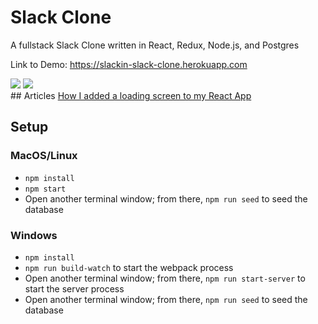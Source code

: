 # Slack Clone




A fullstack Slack Clone written in React, Redux, Node.js, and Postgres

Link to Demo:
https://slackin-slack-clone.herokuapp.com
<div>
  <img src="https://media.giphy.com/media/SrzqaMOMZdIgJ9yXWG/giphy.gif"/>
  <img src="https://i.imgur.com/qE5Z85x.png"/>
<div>
## Articles
<a href="https://javascript.plainenglish.io/how-i-added-a-loading-screen-to-my-react-slack-clone-a87a80c703aa" target="_blank">How I added a loading screen to my React App</a>

## Setup

### MacOS/Linux

* `npm install`
* `npm start`
* Open another terminal window; from there, `npm run seed` to seed the database

### Windows

* `npm install`
* `npm run build-watch` to start the webpack process
* Open another terminal window; from there, `npm run start-server` to start the server process
* Open another terminal window; from there, `npm run seed` to seed the database
